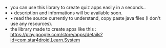 - you can use this library to create quiz apps easily in a seconds..
- • description and informations will be available soon.
- • read the source currently to understand, copy paste java files (I don't use any resources).
- the library made to create apps like this :
https://play.google.com/store/apps/details?id=com.star4droid.Learn.System
